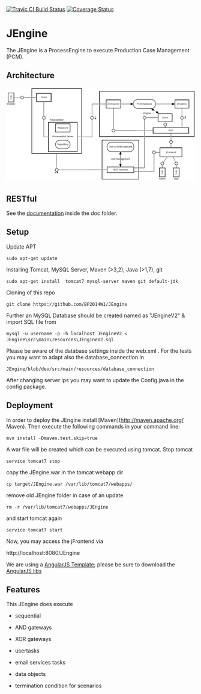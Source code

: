 [![Travic CI Build Status](https://travis-ci.org/BP2014W1/JEngine.svg?branch=dev)](https://travis-ci.org/BP2014W1/JEngine)
[![Coverage Status](https://coveralls.io/repos/BP2014W1/JEngine/badge.svg?branch=dev)](https://coveralls.io/r/BP2014W1/JEngine?branch=dev)


# JEngine

The JEngine is a ProcessEngine to execute Production Case Management (PCM).


## Architecture

![alt Architecture](https://github.com/BP2014W1/JEngine/blob/dev/docu/img/fmc-architecture-v2_4.png)

## RESTful

See the [documentation](https://github.com/BP2014W1/JEngine/blob/dev/docu/REST/JEngine_REST_Specs.pdf) inside the doc folder.

## Setup

Update APT 

    sudo apt-get update

Installing Tomcat, MySQL Server, Maven (>3,2), Java (>1,7), git

    sudo apt-get install  tomcat7 mysql-server maven git default-jdk 

Cloning of this repo

    git clone https://github.com/BP2014W1/JEngine

Further an MySQL Database should be created named as "JEngineV2" & import SQL file from 

    mysql -u username -p -h localhost JEngineV2 < JEngine\src\main\resources\JEngineV2.sql

Please be aware of the database settings inside the web.xml . For the tests you may want to adapt also the database_connection in

    JEngine/blob/dev/src/main/resources/database_connection

After changing server ips you may want to update the Config.java in the config package.

## Deployment

In order to deploy the JEngine install [Maven](http://maven.apache.org/ Maven).
Then execute the following commands in your command line:

    mvn install -Dmaven.test.skip=true

A war file will be created which can be executed using tomcat. Stop tomcat

    service tomcat7 stop

copy the JEngine.war in the tomcat webapp dir

    cp target/JEngine.war /var/lib/tomcat7/webapps/

remove old JEngine folder in case of an update

    rm -r /var/lib/tomcat7/webapps/JEngine

and start tomcat again

    service tomcat7 start

Now, you may access the jFrontend via

   http://localhost:8080/JEngine

We are using a [AngularJS Template](https://wrapbootstrap.com/theme/homer-responsive-admin-theme-WB055J451); please be sure to download the [AngularJS libs](https://docs.angularjs.org/misc/downloading)
   

## Features

This JEngine does execute
* sequential
* AND gateways
* XOR gateways

* usertasks
* email services tasks

* data objects
* termination condition for scenarios
